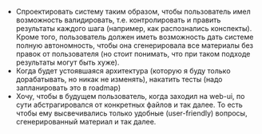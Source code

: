 - Спроектировать систему таким образом, чтобы пользователь имел возможность валидировать, т.е. контролировать и править результаты каждого шага (например, как распознались конспекты). Кроме того, пользователь должен иметь возможность дать системе полную автономность, чтобы она сгенерировала все материалы без правок от пользователя (но стоит понимать, что при таком подходе результаты могут быть хуже).
- Когда будет устоявшаяся архитектура (которую я буду только дорабатывать, но никак не изменять), накатить тесты (надо запланировать это в roadmap)
- Хочу, чтобы в будущем пользователь, когда заходил на web-ui, по сути абстрагировался от конкретных файлов и так далее. То есть чтобы ему высвечивались только удобные (user-friendly) вопросы, сгенерированный материал и так далее.